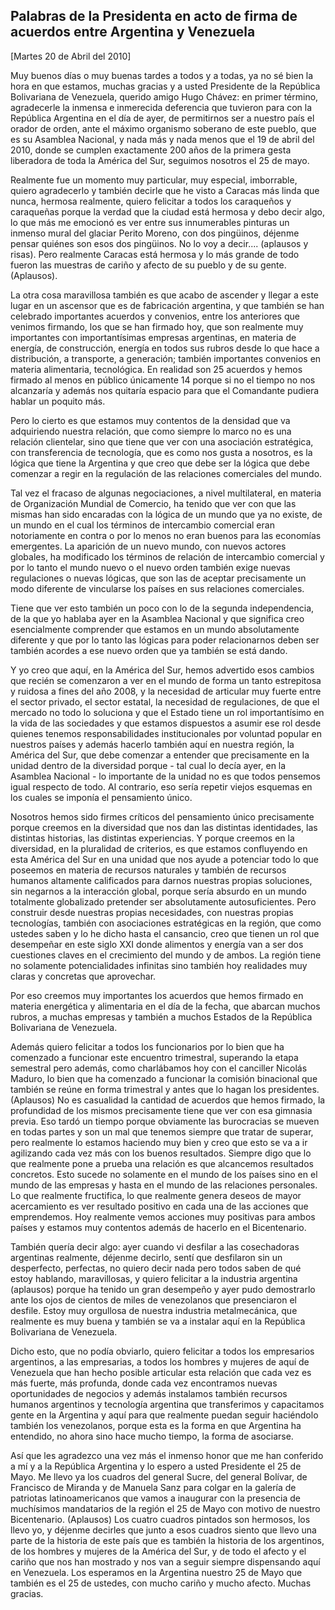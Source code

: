 Palabras de la Presidenta en acto de firma de acuerdos entre Argentina y Venezuela
----------------------------------------------------------------------------------

[Martes 20 de Abril del 2010]

Muy buenos días o muy buenas tardes a todos y a todas, ya no sé bien la
hora en que estamos, muchas gracias y a usted Presidente de la República
Bolivariana de Venezuela, querido amigo Hugo Chávez: en primer término,
agradecerle la inmensa e inmerecida deferencia que tuvieron para con la
República Argentina en el día de ayer, de permitirnos ser a nuestro país
el orador de orden, ante el máximo organismo soberano de este pueblo,
que es su Asamblea Nacional, y nada más y nada menos que el 19 de abril
del 2010, donde se cumplen exactamente 200 años de la primera gesta
liberadora de toda la América del Sur, seguimos nosotros el 25 de mayo.

Realmente fue un momento muy particular, muy especial, imborrable,
quiero agradecerlo y también decirle que he visto a Caracas más linda
que nunca, hermosa realmente, quiero felicitar a todos los caraqueños y
caraqueñas porque la verdad que la ciudad está hermosa y debo decir
algo, lo que más me emocionó es ver entre sus innumerables pinturas un
inmenso mural del glaciar Perito Moreno, con dos pingüinos, déjenme
pensar quiénes son esos dos pingüinos. No lo voy a decir.... (aplausos y
risas). Pero realmente Caracas está hermosa y lo más grande de todo
fueron las muestras de cariño y afecto de su pueblo y de su gente.
(Aplausos).

La otra cosa maravillosa también es que acabo de ascender y llegar a
este lugar en un ascensor que es de fabricación argentina, y que también
se han celebrado importantes acuerdos y convenios, entre los anteriores
que venimos firmando, los que se han firmado hoy, que son realmente muy
importantes con importantísimas empresas argentinas, en materia de
energía, de construcción, energía en todos sus rubros desde lo que hace
a distribución, a transporte, a generación; también importantes
convenios en materia alimentaria, tecnológica. En realidad son 25
acuerdos y hemos firmado al menos en público únicamente 14 porque si no
el tiempo no nos alcanzaría y además nos quitaría espacio para que el
Comandante pudiera hablar un poquito más.

Pero lo cierto es que estamos muy contentos de la densidad que va
adquiriendo nuestra relación, que como siempre lo marco no es una
relación clientelar, sino que tiene que ver con una asociación
estratégica, con transferencia de tecnología, que es como nos gusta a
nosotros, es la lógica que tiene la Argentina y que creo que debe ser la
lógica que debe comenzar a regir en la regulación de las relaciones
comerciales del mundo.

Tal vez el fracaso de algunas negociaciones, a nivel multilateral, en
materia de Organización Mundial de Comercio, ha tenido que ver con que
las mismas han sido encaradas con la lógica de un mundo que ya no
existe, de un mundo en el cual los términos de intercambio comercial
eran notoriamente en contra o por lo menos no eran buenos para las
economías emergentes. La aparición de un nuevo mundo, con nuevos actores
globales, ha modificado los términos de relación de intercambio
comercial y por lo tanto el mundo nuevo o el nuevo orden también exige
nuevas regulaciones o nuevas lógicas, que son las de aceptar
precisamente un modo diferente de vincularse los países en sus
relaciones comerciales.

Tiene que ver esto también un poco con lo de la segunda independencia,
de la que yo hablaba ayer en la Asamblea Nacional y que significa creo
esencialmente comprender que estamos en un mundo absolutamente diferente
y que por lo tanto las lógicas para poder relacionarnos deben ser
también acordes a ese nuevo orden que ya también se está dando.

Y yo creo que aquí, en la América del Sur, hemos advertido esos cambios
que recién se comenzaron a ver en el mundo de forma un tanto estrepitosa
y ruidosa a fines del año 2008, y la necesidad de articular muy fuerte
entre el sector privado, el sector estatal, la necesidad de
regulaciones, de que el mercado no todo lo soluciona y que el Estado
tiene un rol importantísimo en la vida de las sociedades y que estamos
dispuestos a asumir ese rol desde quienes tenemos responsabilidades
institucionales por voluntad popular en nuestros países y además hacerlo
también aquí en nuestra región, la América del Sur, que debe comenzar a
entender que precisamente en la unidad dentro de la diversidad porque -
tal cual lo decía ayer, en la Asamblea Nacional - lo importante de la
unidad no es que todos pensemos igual respecto de todo. Al contrario,
eso sería repetir viejos esquemas en los cuales se imponía el
pensamiento único.

Nosotros hemos sido firmes críticos del pensamiento único precisamente
porque creemos en la diversidad que nos dan las distintas identidades,
las distintas historias, las distintas experiencias. Y porque creemos en
la diversidad, en la pluralidad de criterios, es que estamos confluyendo
en esta América del Sur en una unidad que nos ayude a potenciar todo lo
que poseemos en materia de recursos naturales y también de recursos
humanos altamente calificados para darnos nuestras propias soluciones,
sin negarnos a la interacción global, porque sería absurdo en un mundo
totalmente globalizado pretender ser absolutamente autosuficientes. Pero
construir desde nuestras propias necesidades, con nuestras propias
tecnologías, también con asociaciones estratégicas en la región, que
como ustedes saben y lo he dicho hasta el cansancio, creo que tienen un
rol que desempeñar en este siglo XXI donde alimentos y energía van a ser
dos cuestiones claves en el crecimiento del mundo y de ambos. La región
tiene no solamente potencialidades infinitas sino también hoy realidades
muy claras y concretas que aprovechar.

Por eso creemos muy importantes los acuerdos que hemos firmado en
materia energética y alimentaria en el día de la fecha, que abarcan
muchos rubros, a muchas empresas y también a muchos Estados de la
República Bolivariana de Venezuela.

Además quiero felicitar a todos los funcionarios por lo bien que ha
comenzado a funcionar este encuentro trimestral, superando la etapa
semestral pero además, como charlábamos hoy con el canciller Nicolás
Maduro, lo bien que ha comenzado a funcionar la comisión binacional que
también se reúne en forma trimestral y antes que lo hagan los
presidentes. (Aplausos) No es casualidad la cantidad de acuerdos que
hemos firmado, la profundidad de los mismos precisamente tiene que ver
con esa gimnasia previa. Eso tardó un tiempo porque obviamente las
burocracias se mueven en todas partes y son un mal que tenemos siempre
que tratar de superar, pero realmente lo estamos haciendo muy bien y
creo que esto se va a ir agilizando cada vez más con los buenos
resultados. Siempre digo que lo que realmente pone a prueba una relación
es que alcancemos resultados concretos. Esto sucede no solamente en el
mundo de los países sino en el mundo de las empresas y hasta en el mundo
de las relaciones personales. Lo que realmente fructifica, lo que
realmente genera deseos de mayor acercamiento es ver resultado positivo
en cada una de las acciones que emprendemos. Hoy realmente vemos
acciones muy positivas para ambos países y estamos muy contentos además
de hacerlo en el Bicentenario.

También quería decir algo: ayer cuando vi desfilar a las cosechadoras
argentinas realmente, déjenme decirlo, sentí que desfilaron sin un
desperfecto, perfectas, no quiero decir nada pero todos saben de qué
estoy hablando, maravillosas, y quiero felicitar a la industria
argentina (aplausos) porque ha tenido un gran desempeño y ayer pudo
demostrarlo ante los ojos de cientos de miles de venezolanos que
presenciaron el desfile. Estoy muy orgullosa de nuestra industria
metalmecánica, que realmente es muy buena y también se va a instalar
aquí en la República Bolivariana de Venezuela.

Dicho esto, que no podía obviarlo, quiero felicitar a todos los
empresarios argentinos, a las empresarias, a todos los hombres y mujeres
de aquí de Venezuela que han hecho posible articular esta relación que
cada vez es más fuerte, más profunda, donde cada vez encontramos nuevas
oportunidades de negocios y además instalamos también recursos humanos
argentinos y tecnología argentina que transferimos y capacitamos gente
en la Argentina y aquí para que realmente puedan seguir haciéndolo
también los venezolanos, porque esta es la forma en que Argentina ha
entendido, no ahora sino hace mucho tiempo, la forma de asociarse.

Así que les agradezco una vez más el inmenso honor que me han conferido
a mí y a la República Argentina y lo espero a usted Presidente el 25 de
Mayo. Me llevo ya los cuadros del general Sucre, del general Bolívar, de
Francisco de Miranda y de Manuela Sanz para colgar en la galería de
patriotas latinoamericanos que vamos a inaugurar con la presencia de
muchísimos mandatarios de la región el 25 de Mayo con motivo de nuestro
Bicentenario. (Aplausos) Los cuatro cuadros pintados son hermosos, los
llevo yo, y déjenme decirles que junto a esos cuadros siento que llevo
una parte de la historia de este país que es también la historia de los
argentinos, de los hombres y mujeres de la América del Sur, y de todo el
afecto y el cariño que nos han mostrado y nos van a seguir siempre
dispensando aquí en Venezuela. Los esperamos en la Argentina nuestro 25
de Mayo que también es el 25 de ustedes, con mucho cariño y mucho
afecto. Muchas gracias.

 

 

 

 
